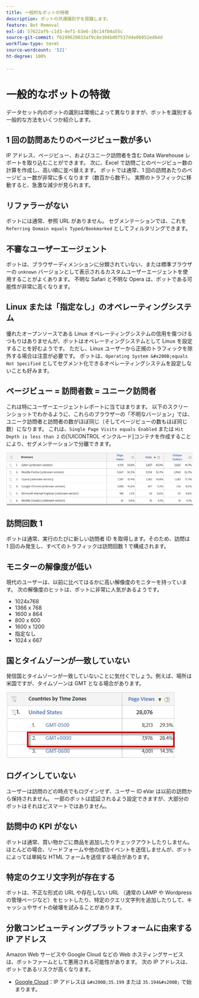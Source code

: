```yaml
---
title: 一般的なボットの特徴
description: ボットの共通識別子を認識します。
feature: Bot Removal
exl-id: 57622af6-c1d3-4ef1-b3e6-10c14f04a55c
source-git-commit: f6199620033af9c8e304bd0f537d4e0b052ed64d
workflow-type: tm+mt
source-wordcount: '521'
ht-degree: 100%

---
```


# 一般的なボットの特徴

データセット内のボットの識別は環境によって異なりますが、ボットを識別する一般的な方法をいくつか紹介します。

## 1 回の訪問あたりのページビュー数が多い

IP アドレス、ページビュー、およびユニーク訪問者を含む Data Warehouse レポートを取り込むことができます。 次に、Excel で訪問ごとのページビュー数の計算を作成し、高い順に並べ替えます。 ボットでは通常、1 回の訪問あたりのページビュー数が非常に多くなります（数百から数千）。 実際のトラフィックに移動すると、急激な減少が見られます。

## リファラーがない

ボットには通常、参照 URL がありません。 セグメンテーションでは、これを `Referring Domain equals Typed/Bookmarked` としてフィルタリングできます。

## 不審なユーザーエージェント

ボットは、ブラウザーディメンションに分類されていない、または標準ブラウザーの `unknown` バージョンとして表示されるカスタムユーザーエージェントを使用することがよくあります。 不明な Safari と不明な Opera は、ボットである可能性が非常に高くなります。

## Linux または「指定なし」のオペレーティングシステム

優れたオープンソースである Linux オペレーティングシステムの信用を傷つけるつもりはありませんが、ボットはオペレーティングシステムとして Linux を設定することを好むようです。 ただし、Linux ユーザーから正規のトラフィックを除外する場合は注意が必要です。 ボットは、`Operating System &#x200B;equals Not Specified` としてセグメント化できるオペレーティングシステムを設定しないことも好みます。

## ページビュー = 訪問者数 = ユニーク訪問者

これは特にユーザーエージェントレポートに当てはまります。 以下のスクリーンショットでわかるように、これらのブラウザーの「不明なバージョン」では、ユニーク訪問者と訪問者の数がほぼ同じ（そしてページビューの数もほぼ同じ数）になります。 これは、`Single Page Visits equals Enabled` または `Hit Depth is less than 2` の[!UICONTROL インクルード]コンテナを作成することにより、セグメンテーションで分離できます。

![](assets/bots-browsers-unknown.png)

## 訪問回数 1

ボットは通常、実行のたびに新しい訪問者 ID を取得します。そのため、訪問は 1 回のみ発生し、すべてのトラフィックは訪問回数 1 で構成されます。

## モニターの解像度が低い

現代のユーザーは、以前に比べてはるかに高い解像度のモニターを持っています。 次の解像度のヒットは、ボットに非常に人気があるようです。

* 1024x768&#x200B;&#x200B;
* 1366 x 768
* 1600 x 864
* 800 x 600
* 1600 x 1200
* 指定なし
* 1024 x 667

## 国とタイムゾーンが一致していない

発信国とタイムゾーンが一致していないことに気付くでしょう。例えば、場所は米国ですが、タイムゾーンは GMT となる場合があります。

![](assets/bots-country-time-zone.png)

## ログインしていない

ユーザーは訪問のどの時点でもログインせず、ユーザー ID eVar は以前の訪問から保持されません。 一部のボットは認証されるよう設定できますが、大部分のボットはそれほどスマートではありません。

## 訪問中の KPI がない

ボットは通常、買い物かごに商品を追加したりチェックアウトしたりしません。 ほとんどの場合、リードフォームや他の成功イベントを送信しませんが、ボットによっては単純な HTML フォームを送信する場合があります。

## 特定のクエリ文字列が存在する

ボットは、不正な形式の URL や存在しない URL （通常の LAMP や Wordpress の管理ページなど）をヒットしたり、特定のクエリ文字列を追加したりして、キャッシュやサイトの破壊を試みることがあります。

## 分散コンピューティングプラットフォームに由来する IP アドレス

Amazon Web サービスや Google Cloud などの Web ホスティングサービスは、ボットファームとして悪用される可能性があります。 次の IP アドレスは、ボットであるリスクが高くなります。

* [Google Cloud](https://cloud.google.com/compute/)：IP アドレスは `&#x200B;35.199` または `35.194&#x200B;` で始まります。
